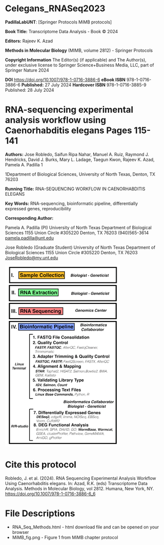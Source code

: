 # Celegans_RNASeq2023
**PadillaLabUNT**: [Springer Protocols MiMB protocols]

**Book Title:** Transcriptome Data Analysis - Book © 2024

**Editors:** Rajeev K. Azad

**Methods in Molecular Biology** (MIMB, volume 2812) - Springer Protocols

**Copyright Information** The Editor(s) (if applicable) and The Author(s), under exclusive license to Springer Science+Business Media, LLC, part of Springer Nature 2024

**DOI** https://doi.org/10.1007/978-1-0716-3886-6
**eBook ISBN** 978-1-0716-3886-6 
**Published:** 27 July 2024
**Hardcover ISBN** 978-1-0716-3885-9
Published: 28 July 2024

# RNA-sequencing experimental analysis workflow using Caenorhabditis elegans Pages 115-141

**Authors:** Jose Robledo, Saifun Ripa Nahar, Manuel A. Ruiz, Raymond J. Hendricks, David J. Burks, Mary L. Ladage, Taegun Kwon, Rajeev K. Azad, Pamela A. Padilla 1

1Department of Biological Sciences, University of North Texas, Denton, TX 76203

**Running Title:** RNA-SEQUENCING WORKFLOW IN CAENORHABDITIS ELEGANS

**Key Words:** RNA-sequencing, bioinformatic pipeline, differentially expressed genes, reproducibility


**Corresponding Author:**

Pamela A. Padilla (PI)
University of North Texas
Department of Biological Sciences
1155 Union Circle #305220
Denton, TX 76203
(940)565-3614
pamela.padilla@unt.edu

Jose Robledo (Graduate Student)
University of North Texas
Department of Biological Sciences
1155 Union Circle #305220
Denton, TX 76203
JoseRobledo@my.unt.edu

![**Fig. 1 Experimental Workflow**](MiMB_fig1.png)

# Cite this protocol

Robledo, J. et al. (2024). RNA Sequencing Experimental Analysis Workflow Using Caenorhabditis elegans. In: Azad, R.K. (eds) Transcriptome Data Analysis. Methods in Molecular Biology, vol 2812. Humana, New York, NY. https://doi.org/10.1007/978-1-0716-3886-6_6

# File Descriptions

- RNA_Seq_Methods.html - html download file and can be opened on your browser
- MiMB_fig.png - Figure 1 from MiMB chapter protocol


















